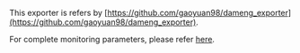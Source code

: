 This exporter is refers by [https://github.com/gaoyuan98/dameng_exporter](https://github.com/gaoyuan98/dameng_exporter).

For complete monitoring parameters, please refer [here](../backup.toml).




